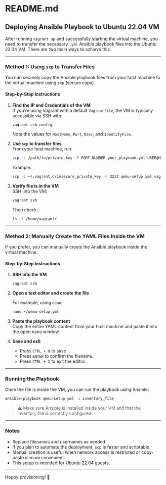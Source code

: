 # README.md

## Deploying Ansible Playbook to Ubuntu 22.04 VM

After running `vagrant up` and successfully starting the virtual machine, you need to transfer the necessary `.yml` Ansible playbook files into the Ubuntu 22.04 VM. There are two main ways to achieve this:

---

### Method 1: Using `scp` to Transfer Files

You can securely copy the Ansible playbook files from your host machine to the virtual machine using `scp` (secure copy).

#### Step-by-Step Instructions

1. **Find the IP and Credentials of the VM**  
   If you’re using Vagrant with a default `Vagrantfile`, the VM is typically accessible via SSH with:

   ```bash
   vagrant ssh-config
   ```

   Note the values for `HostName`, `Port`, `User`, and `IdentityFile`.

2. **Use `scp` to transfer files**  
   From your host machine, run:

   ```bash
   scp -i /path/to/private_key -P PORT_NUMBER your_playbook.yml USER@HOST:/home/USER/
   ```

   Example:

   ```bash
   scp -i ~/.vagrant.d/insecure_private_key -P 2222 qemu-setup.yml vagrant@127.0.0.1:/home/vagrant/
   ```

3. **Verify file is in the VM**  
   SSH into the VM:

   ```bash
   vagrant ssh
   ```

   Then check:

   ```bash
   ls -l /home/vagrant/
   ```

---

### Method 2: Manually Create the YAML Files Inside the VM

If you prefer, you can manually create the Ansible playbook inside the virtual machine.

#### Step-by-Step Instructions

1. **SSH into the VM**

   ```bash
   vagrant ssh
   ```

2. **Open a text editor and create the file**

   For example, using `nano`:

   ```bash
   nano ~/qemu-setup.yml
   ```

3. **Paste the playbook content**  
   Copy the entire YAML content from your host machine and paste it into the open nano window.

4. **Save and exit**

   - Press `CTRL + O` to save.
   - Press `ENTER` to confirm the filename.
   - Press `CTRL + X` to exit the editor.

---

### Running the Playbook

Once the file is inside the VM, you can run the playbook using Ansible:

```bash
ansible-playbook qemu-setup.yml -i inventory_file
```

> ⚠️ Make sure Ansible is installed inside your VM and that the inventory file is correctly configured.

---

### Notes

- Replace filenames and usernames as needed.
- If you plan to automate the deployment, `scp` is faster and scriptable.
- Manual creation is useful when network access is restricted or copy-paste is more convenient.
- This setup is intended for Ubuntu 22.04 guests.

---

Happy provisioning! 🚀
